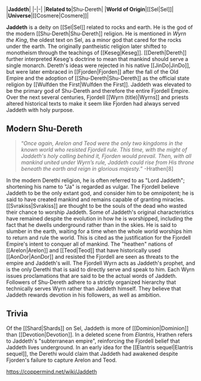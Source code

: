 |**Jaddeth**|
|-|-|
|**Related to**|Shu-Dereth|
|**World of Origin**|[[Sel\|Sel]]|
|**Universe**|[[Cosmere\|Cosmere]]|

**Jaddeth** is a deity on [[Sel\|Sel]] related to rocks and earth. He is the god of the modern [[Shu-Dereth\|Shu-Dereth]] religion.
He is mentioned in *Wyrn the King*, the oldest text on Sel, as a minor god that cared for the rocks under the earth. The originally pantheistic religion later shifted to monotheism through the teachings of [[Keseg\|Keseg]]. [[Dereth\|Dereth]] further interpreted Keseg's doctrine to mean that mankind should serve a single monarch. Dereth's ideas were rejected in his native [[JinDo\|JinDo]], but were later embraced in [[Fjorden\|Fjorden]] after the fall of the Old Empire and the adoption of [[Shu-Dereth\|Shu-Dereth]] as the official state religion by [[Wulfden the First\|Wulfden the First]]. Jaddeth was elevated to be the primary god of Shu-Dereth and therefore the entire Fjordell Empire. Over the next several centuries, Fjordell [[Wyrn (title)\|Wyrns]] and priests altered historical texts to make it seem like Fjorden had always served Jaddeth with holy purpose.

## Modern Shu-Dereth
>“*Once again, Arelon and Teod were the only two kingdoms in the known world who resisted Fjordell rule. This time, with the might of Jaddeth's holy calling behind it, Fjorden would prevail. Then, with all mankind united under Wyrn’s rule, Jaddeth could rise from His throne beneath the earth and reign in glorious majesty.*”
\-Hrathen[8]

In the modern Derethi religion, he is often referred to as "Lord Jaddeth"; shortening his name to "Ja" is regarded as vulgar. The Fjordell believe Jaddeth to be the only extant god, and consider him to be omnipotent; he is said to have created mankind and remains capable of granting miracles. [[Svrakiss\|Svrakiss]] are thought to be the souls of the dead who wasted their chance to worship Jaddeth.
Some of Jaddeth's original characteristics have remained despite the evolution in how he is worshipped, including the fact that he dwells underground rather than in the skies. He is said to slumber in the earth, waiting for a time when the whole world worships him to return and rule the world. This is cited as the justification for the Fjordell Empire's intent to conquer all of mankind. The "heathen" nations of [[Arelon\|Arelon]] and [[Teod\|Teod]] that have historically used [[AonDor\|AonDor]] and resisted the Fjordell are seen as threats to the empire and Jaddeth's will.
The Fjordell Wyrn acts as Jaddeth's prophet, and is the only Derethi that is said to directly serve and speak to him. Each Wyrn issues proclamations that are said to be the actual words of Jaddeth. Followers of Shu-Dereth adhere to a strictly organized hierarchy that technically serves Wyrn rather than Jaddeth himself. They believe that Jaddeth rewards devotion in his followers, as well as ambition.

## Trivia
Of the [[Shard\|Shards]] on Sel, Jaddeth is more of [[Dominion\|Dominion]] than [[Devotion\|Devotion]].
In a deleted scene from *Elantris*, Hrathen refers to Jaddeth's "subterranean empire", reinforcing the Fjordell belief that Jaddeth lives underground.
In an early idea for the [[Elantris sequel\|Elantris sequel]], the Derethi would claim that Jaddeth had awakened despite Fjorden's failure to capture Arelon and Teod.


https://coppermind.net/wiki/Jaddeth